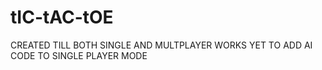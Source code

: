 # tIC-tAC-tOE

CREATED TILL BOTH SINGLE AND MULTPLAYER WORKS
YET TO ADD AI CODE TO SINGLE PLAYER MODE
